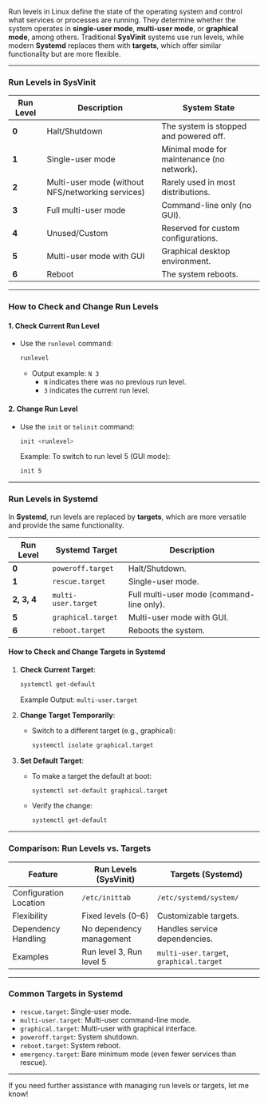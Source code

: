 Run levels in Linux define the state of the operating system and control what services or processes are running. They determine whether the system operates in **single-user mode**, **multi-user mode**, or **graphical mode**, among others. Traditional **SysVinit** systems use run levels, while modern **Systemd** replaces them with **targets**, which offer similar functionality but are more flexible.

---

### **Run Levels in SysVinit**

| **Run Level** | **Description**                                    | **System State**                          |
|---------------|----------------------------------------------------|-------------------------------------------|
| **0**         | Halt/Shutdown                                      | The system is stopped and powered off.    |
| **1**         | Single-user mode                                   | Minimal mode for maintenance (no network).|
| **2**         | Multi-user mode (without NFS/networking services)  | Rarely used in most distributions.        |
| **3**         | Full multi-user mode                               | Command-line only (no GUI).               |
| **4**         | Unused/Custom                                      | Reserved for custom configurations.       |
| **5**         | Multi-user mode with GUI                           | Graphical desktop environment.            |
| **6**         | Reboot                                             | The system reboots.                       |

---

### **How to Check and Change Run Levels**

#### 1. **Check Current Run Level**
   - Use the `runlevel` command:
     ```bash
     runlevel
     ```
     - Output example: `N 3`  
       - `N` indicates there was no previous run level.
       - `3` indicates the current run level.

#### 2. **Change Run Level**
   - Use the `init` or `telinit` command:
     ```bash
     init <runlevel>
     ```
     Example: To switch to run level 5 (GUI mode):
     ```bash
     init 5
     ```

---

### **Run Levels in Systemd**

In **Systemd**, run levels are replaced by **targets**, which are more versatile and provide the same functionality.

| **Run Level** | **Systemd Target**           | **Description**                          |
|---------------|------------------------------|-------------------------------------------|
| **0**         | `poweroff.target`           | Halt/Shutdown.                            |
| **1**         | `rescue.target`             | Single-user mode.                         |
| **2, 3, 4**   | `multi-user.target`         | Full multi-user mode (command-line only). |
| **5**         | `graphical.target`         | Multi-user mode with GUI.                 |
| **6**         | `reboot.target`            | Reboots the system.                       |

#### **How to Check and Change Targets in Systemd**
1. **Check Current Target**:
   ```bash
   systemctl get-default
   ```
   Example Output: `multi-user.target`

2. **Change Target Temporarily**:
   - Switch to a different target (e.g., graphical):
     ```bash
     systemctl isolate graphical.target
     ```

3. **Set Default Target**:
   - To make a target the default at boot:
     ```bash
     systemctl set-default graphical.target
     ```
   - Verify the change:
     ```bash
     systemctl get-default
     ```

---

### **Comparison: Run Levels vs. Targets**

| **Feature**              | **Run Levels (SysVinit)**       | **Targets (Systemd)**         |
|---------------------------|----------------------------------|--------------------------------|
| Configuration Location    | `/etc/inittab`                 | `/etc/systemd/system/`        |
| Flexibility               | Fixed levels (0–6)             | Customizable targets.         |
| Dependency Handling       | No dependency management       | Handles service dependencies. |
| Examples                  | Run level 3, Run level 5        | `multi-user.target`, `graphical.target` |

---

### **Common Targets in Systemd**

- `rescue.target`: Single-user mode.
- `multi-user.target`: Multi-user command-line mode.
- `graphical.target`: Multi-user with graphical interface.
- `poweroff.target`: System shutdown.
- `reboot.target`: System reboot.
- `emergency.target`: Bare minimum mode (even fewer services than rescue).

---

If you need further assistance with managing run levels or targets, let me know!